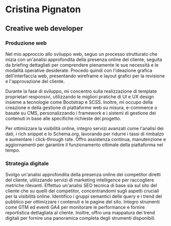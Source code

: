<h1>Cristina Pignaton</h1>
<h2>Creative web developer</h2>

<h3>Produzione web</h3>
<p>Nel mio approccio allo sviluppo web, seguo un processo strutturato che inizia con un'analisi approfondita della presenza online del cliente, seguita da briefing dettagliati per comprendere pienamente le sue necessità e le modalità operative desiderate. Procedo quindi con l'ideazione grafica dell'interfaccia web, presentando wireframe e layout grafici per la revisione e l'approvazione del cliente. </p>
  
<p>Durante la fase di sviluppo, mi concentro sulla realizzazione di template proprietari responsivi, utilizzando le migliori pratiche di UI e UX design insieme a tecnologie come Bootstrap e SCSS. Inoltre, mi occupo della creazione e della gestione di piattaforme web su misura, e-commerce o basate su CMS, personalizzando i framework e i sistemi di gestione dei contenuti in base alle specifiche richieste del progetto.</p>

<p>Per ottimizzare la visibilità online, integro servizi avanzati come l'analisi dei dati, i rich snippet e lo Schema.org, lavorando per ridurre i tassi di rimbalzo e aumentare i click-through rate. Offro assistenza continua, manutenzione e aggiornamenti per garantire il funzionamento ottimale della piattaforma nel tempo.
</p>

<h3>Strategia digitale</h3>
<p>Svolgo un'analisi approfondita della presenza online dei competitor diretti del cliente, utilizzando servizi di marketing intelligence per raccogliere metriche rilevanti. Effettuo un'analisi SEO tecnica di base sia sul sito del cliente che su quelli dei competitor, concentrandomi sugli aspetti cruciali per la visibilità online. Identifico i gruppi semantici delle query e i trend del pubblico per ottimizzare i contenuti e le pagine del sito. Integro strumenti come GTM ed eventi GA4 per monitorare le performance e fornire reportistica dettagliata al cliente. Inoltre, offro una mappatura dei trend digitali per fornire una panoramica completa degli strumenti disponibili.</p>

